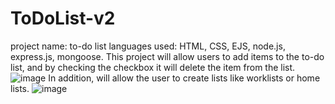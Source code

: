 # ToDoList-v2
project name: to-do list
languages used: HTML, CSS, EJS, node.js, express.js, mongoose.
This project will allow users to add items to the to-do list, and by checking the checkbox it will delete the item from the list.
![image](https://user-images.githubusercontent.com/63556283/139296616-a99eb66c-4d99-4ad9-a2e6-a69fb5dcc1a7.png)
 In addition, will allow the user to create lists like worklists or home lists.
 ![image](https://user-images.githubusercontent.com/63556283/139296287-9b9a2010-8aff-42ba-93df-45fcf92fdb20.png)
